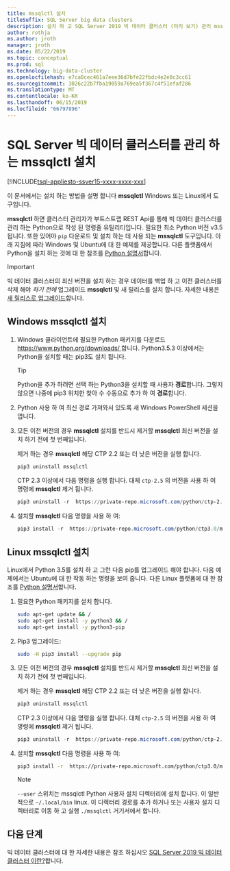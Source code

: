 ```yaml
---
title: mssqlctl 설치
titleSuffix: SQL Server big data clusters
description: 설치 하 고 SQL Server 2019 빅 데이터 클러스터 (미리 보기) 관리 mssqlctl 도구를 설치 하는 방법에 알아봅니다.
author: rothja
ms.author: jroth
manager: jroth
ms.date: 05/22/2019
ms.topic: conceptual
ms.prod: sql
ms.technology: big-data-cluster
ms.openlocfilehash: e7ca0cec461a7eee36d7bfe22fbdc4e2e0c3cc61
ms.sourcegitcommit: 3026c22b7fba19059a769ea5f367c4f51efaf286
ms.translationtype: MT
ms.contentlocale: ko-KR
ms.lasthandoff: 06/15/2019
ms.locfileid: "66797896"
---
```

# <a name="install-mssqlctl-to-manage-sql-server-big-data-clusters"></a>SQL Server 빅 데이터 클러스터를 관리 하는 mssqlctl 설치

[!INCLUDE[tsql-appliesto-ssver15-xxxx-xxxx-xxx](../includes/tsql-appliesto-ssver15-xxxx-xxxx-xxx.md)]

이 문서에서는 설치 하는 방법을 설명 합니다 **mssqlctl** Windows 또는 Linux에서 도구입니다.

**mssqlctl** 하면 클러스터 관리자가 부트스트랩 REST Api를 통해 빅 데이터 클러스터를 관리 하는 Python으로 작성 된 명령줄 유틸리티입니다. 필요한 최소 Python 버전 v3.5 됩니다. 또한 있어야 `pip` 다운로드 및 설치 하는 데 사용 되는 **mssqlctl** 도구입니다. 아래 지침에 따라 Windows 및 Ubuntu에 대 한 예제를 제공합니다. 다른 플랫폼에서 Python을 설치 하는 것에 대 한 참조를 [Python 설명서](https://wiki.python.org/moin/BeginnersGuide/Download)합니다.

> [!IMPORTANT]
> 빅 데이터 클러스터의 최신 버전을 설치 하는 경우 데이터를 백업 하 고 이전 클러스터를 삭제 해야 *하기 전에* 업그레이드 **mssqlctl** 및 새 릴리스를 설치 합니다. 자세한 내용은 [새 릴리스로 업그레이드](deployment-upgrade.md)합니다.

## <a id="windows"></a> Windows mssqlctl 설치

1. Windows 클라이언트에 필요한 Python 패키지를 다운로드 [ https://www.python.org/downloads/ ](https://www.python.org/downloads/)합니다. Python3.5.3 이상에서는 Python을 설치할 때는 pip3도 설치 됩니다. 

   > [!TIP] 
   > Python을 추가 하려면 선택 하는 Python3을 설치할 때 사용자 **경로**합니다. 그렇지 않으면 나중에 pip3 위치한 찾아 수 수동으로 추가 하 여 **경로**합니다.

1. Python 사용 하 여 최신 경로 가져와서 있도록 새 Windows PowerShell 세션을 엽니다.

1. 모든 이전 버전의 경우 **mssqlctl** 설치를 반드시 제거할 **mssqlctl** 최신 버전을 설치 하기 전에 첫 번째입니다.

   제거 하는 경우 **mssqlctl** 해당 CTP 2.2 또는 더 낮은 버전을 실행 합니다.

   ```powershell
   pip3 uninstall mssqlctl
   ```

   CTP 2.3 이상에서 다음 명령을 실행 합니다. 대체 `ctp-2.5` 의 버전을 사용 하 여 명령에 **mssqlctl** 제거 됩니다.

   ```powershell
   pip3 uninstall -r  https://private-repo.microsoft.com/python/ctp-2.5/mssqlctl/requirements.txt
   ```

1. 설치할 **mssqlctl** 다음 명령을 사용 하 여:

   ```powershell
   pip3 install -r  https://private-repo.microsoft.com/python/ctp3.0/mssqlctl/requirements.txt
   ```

## <a id="linux"></a> Linux mssqlctl 설치

Linux에서 Python 3.5를 설치 하 고 그런 다음 pip를 업그레이드 해야 합니다. 다음 예제에서는 Ubuntu에 대 한 작동 하는 명령을 보여 줍니다. 다른 Linux 플랫폼에 대 한 참조를 [Python 설명서](https://wiki.python.org/moin/BeginnersGuide/Download)합니다.

1. 필요한 Python 패키지를 설치 합니다.

   ```bash
   sudo apt-get update && /
   sudo apt-get install -y python3 && /
   sudo apt-get install -y python3-pip
   ```

1. Pip3 업그레이드:

   ```bash
   sudo -H pip3 install --upgrade pip
   ```

1. 모든 이전 버전의 경우 **mssqlctl** 설치를 반드시 제거할 **mssqlctl** 최신 버전을 설치 하기 전에 첫 번째입니다.

   제거 하는 경우 **mssqlctl** 해당 CTP 2.2 또는 더 낮은 버전을 실행 합니다.

   ```powershell
   pip3 uninstall mssqlctl
   ```

   CTP 2.3 이상에서 다음 명령을 실행 합니다. 대체 `ctp-2.5` 의 버전을 사용 하 여 명령에 **mssqlctl** 제거 됩니다.

   ```powershell
   pip3 uninstall -r  https://private-repo.microsoft.com/python/ctp-2.5/mssqlctl/requirements.txt
   ```

1. 설치할 **mssqlctl** 다음 명령을 사용 하 여:

   ```bash
   pip3 install -r  https://private-repo.microsoft.com/python/ctp3.0/mssqlctl/requirements.txt --user
   ```

   > [!NOTE]
   > `--user` 스위치는 mssqlctl Python 사용자 설치 디렉터리에 설치 합니다. 이 일반적으로 `~/.local/bin` linux. 이 디렉터리 경로를 추가 하거나 또는 사용자 설치 디렉터리로 이동 하 고 실행 `./mssqlctl` 거기서에서 합니다.

## <a name="next-steps"></a>다음 단계

빅 데이터 클러스터에 대 한 자세한 내용은 참조 하십시오 [SQL Server 2019 빅 데이터 클러스터 이란?](big-data-cluster-overview.md)합니다.
